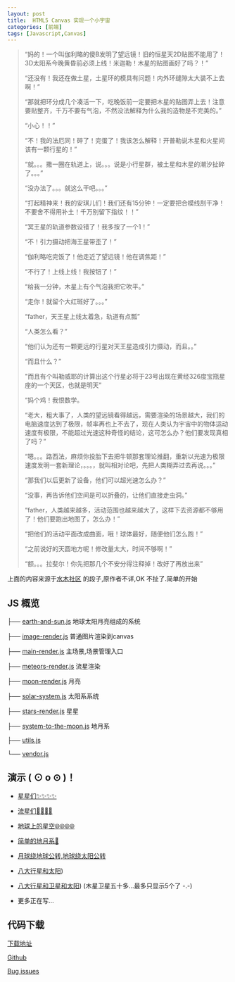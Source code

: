 ```yaml
---
layout: post
title:  HTML5 Canvas 实现一个小宇宙
categories: [前端]
tags: [Javascript,Canvas]
---
```


> “妈的！一个叫伽利略的傻B发明了望远镜！旧的恒星天2D贴图不能用了！3D太阳系今晚黄昏前必须上线！米迦勒！木星的贴图画好了吗？！”
>
> “还没有！我还在做土星，土星环的模具有问题！内外环缝隙太大装不上去啊！”
>
> “那就把环分成几个凑活一下，吃晚饭前一定要把木星的贴图弄上去！注意要贴整齐，千万不要有气泡，不然没法解释为什么我的造物是不完美的。”
>
> “小心！！”
>
> “不！我的法厄同！碎了！完蛋了！我该怎么解释！开普勒说木星和火星间该有一颗行星的！”
>
> “就。。。撒一圈在轨道上，说。。。说是小行星群，被土星和木星的潮汐扯碎了。。。”
>
> “没办法了。。。就这么干吧。。。”
>
> “打起精神来！我的安琪儿们！我们还有15分钟！一定要把合模线刮干净！不要舍不得用补土！千万别留下指纹！！”
>
> “冥王星的轨道参数设错了！我多按了一个1！”
>
> “不！引力摄动把海王星带歪了！”
>
> “伽利略吃完饭了！他走近了望远镜！他在调焦距！”
>
> “不行了！上线上线！我按钮了！”
>
> “给我一分钟，木星上有个气泡我把它吹平。”
>
> “走你！就留个大红斑好了。。。”
>
> “father，天王星上线太着急，轨道有点瓢”
>
> “人类怎么看？”
>
> “他们认为还有一颗更远的行星对天王星造成引力摄动，而且。。”
>
> “而且什么？”
>
> "而且有个叫勒威耶的计算出这个行星必将于23号出现在黄经326度宝瓶星座的一个天区，也就是明天”
>
> “妈个鸡！我恨数学。
>
> “老大，粗大事了，人类的望远镜看得越远，需要渲染的场景越大，我们的电脑速度达到了极限，帧率再也上不去了，现在人类认为宇宙中的物体运动速度有极限，不能超过光速这种奇怪的结论，这可怎么办？他们要发现真相了吗？”
>
> “嗯。。。路西法，麻烦你投胎下去把牛顿那套理论推翻，重新以光速为极限速度发明一套新理论，。。。，就叫相对论吧，先把人类糊弄过去再说。。。”
>
> “那我们以后更新了设备，他们可以超光速怎么办？”
>
> “没事，再告诉他们空间是可以折叠的，让他们直接走虫洞。”
>
> “father，人类越来越多，活动范围也越来越大了，这样下去资源都不够用了！他们要跑出地图了，怎么办！” 
>
> “把他们的活动平面改成曲面，哦！球体最好，随便他们怎么跑！” 
>
> “之前说好的天圆地方呢！修改量太大，时间不够啊！” 
>
> “额。。。拉斐尔！你先把那几个不安分得注释掉！改好了再放出来”



上面的内容来源于[水木社区](http://www.newsmth.net/) 的段子,原作者不详,OK 不扯了.简单的开始

## JS 概览


├── [earth-and-sun.js](https://github.com/vace/canvas-universe/blob/master/scripts/earth-and-sun.js#L1) 地球太阳月亮组成的系统

├── [image-render.js](https://github.com/vace/canvas-universe/blob/master/scripts/image-render.js#L1) 普通图片渲染到canvas

├── [main-render.js](https://github.com/vace/canvas-universe/blob/master/scripts/main-render.js#L1) 主场景,场景管理入口

├── [meteors-render.js](https://github.com/vace/canvas-universe/blob/master/scripts/meteors-render.js#L1) 流星渲染

├── [moon-render.js](https://github.com/vace/canvas-universe/blob/master/scripts/moon-render.js#L1) 月亮

├── [solar-system.js](https://github.com/vace/canvas-universe/blob/master/scripts/solar-system.js#L1) 太阳系系统

├── [stars-render.js](https://github.com/vace/canvas-universe/blob/master/scripts/stars-render.js#L1) 星星

├── [system-to-the-moon.js](https://github.com/vace/canvas-universe/blob/master/scripts/system-to-the-moon.js#L1) 地月系

├── [utils.js](https://github.com/vace/canvas-universe/blob/master/scripts/utils.js#L1)

└── [vendor.js](https://github.com/vace/canvas-universe/blob/master/scripts/vendor.js#L1)



## 演示 ( ⊙ o ⊙ )！

 * [星星们✨✨✨✨](/a/canvas-universe/stars.html)

 * [流星们🌠🌠🌠🌠](/a/canvas-universe/meteors.html)

 * [地球上的星空🌐🌐🌐🌐](/a/canvas-universe/earth-sky.html)

 * [简单的地月系👀](/a/canvas-universe/system-to-the-moon.html)

 * [月球绕地球公转,地球绕太阳公转](/a/canvas-universe/earth-and-sun.html)

 * [八大行星和太阳](/a/canvas-universe/solar-system.html))

 * [八大行星和卫星和太阳](/a/canvas-universe/solar-system-with-satellite.html)) (木星卫星五十多...最多只显示5个了 -.-)

 * 更多正在写...


 ## 代码下载

 [下载地址](https://github.com/vace/canvas-universe/archive/master.zip) 

 [Github](https://github.com/vace/canvas-universe)

 [Bug issues](https://github.com/vace/canvas-universe/issues)

